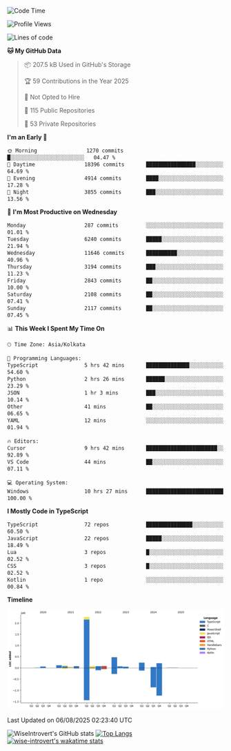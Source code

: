 <!--START_SECTION:waka-->
![Code Time](http://img.shields.io/badge/Code%20Time-2%2C427%20hrs%209%20mins-blue)

![Profile Views](http://img.shields.io/badge/Profile%20Views-0-blue)

![Lines of code](https://img.shields.io/badge/From%20Hello%20World%20I%27ve%20Written-4.0%20million%20lines%20of%20code-blue)

**🐱 My GitHub Data** 

> 📦 207.5 kB Used in GitHub's Storage 
 > 
> 🏆 59 Contributions in the Year 2025
 > 
> 🚫 Not Opted to Hire
 > 
> 📜 115 Public Repositories 
 > 
> 🔑 53 Private Repositories 
 > 
**I'm an Early 🐤** 

```text
🌞 Morning                1270 commits        █░░░░░░░░░░░░░░░░░░░░░░░░   04.47 % 
🌆 Daytime                18396 commits       ████████████████░░░░░░░░░   64.69 % 
🌃 Evening                4914 commits        ████░░░░░░░░░░░░░░░░░░░░░   17.28 % 
🌙 Night                  3855 commits        ███░░░░░░░░░░░░░░░░░░░░░░   13.56 % 
```
📅 **I'm Most Productive on Wednesday** 

```text
Monday                   287 commits         ░░░░░░░░░░░░░░░░░░░░░░░░░   01.01 % 
Tuesday                  6240 commits        █████░░░░░░░░░░░░░░░░░░░░   21.94 % 
Wednesday                11646 commits       ██████████░░░░░░░░░░░░░░░   40.96 % 
Thursday                 3194 commits        ███░░░░░░░░░░░░░░░░░░░░░░   11.23 % 
Friday                   2843 commits        ██░░░░░░░░░░░░░░░░░░░░░░░   10.00 % 
Saturday                 2108 commits        ██░░░░░░░░░░░░░░░░░░░░░░░   07.41 % 
Sunday                   2117 commits        ██░░░░░░░░░░░░░░░░░░░░░░░   07.45 % 
```


📊 **This Week I Spent My Time On** 

```text
🕑︎ Time Zone: Asia/Kolkata

💬 Programming Languages: 
TypeScript               5 hrs 42 mins       ██████████████░░░░░░░░░░░   54.60 % 
Python                   2 hrs 26 mins       ██████░░░░░░░░░░░░░░░░░░░   23.29 % 
JSON                     1 hr 3 mins         ███░░░░░░░░░░░░░░░░░░░░░░   10.14 % 
Other                    41 mins             ██░░░░░░░░░░░░░░░░░░░░░░░   06.65 % 
YAML                     12 mins             ░░░░░░░░░░░░░░░░░░░░░░░░░   01.94 % 

🔥 Editors: 
Cursor                   9 hrs 42 mins       ███████████████████████░░   92.89 % 
VS Code                  44 mins             ██░░░░░░░░░░░░░░░░░░░░░░░   07.11 % 

💻 Operating System: 
Windows                  10 hrs 27 mins      █████████████████████████   100.00 % 
```

**I Mostly Code in TypeScript** 

```text
TypeScript               72 repos            ███████████████░░░░░░░░░░   60.50 % 
JavaScript               22 repos            █████░░░░░░░░░░░░░░░░░░░░   18.49 % 
Lua                      3 repos             █░░░░░░░░░░░░░░░░░░░░░░░░   02.52 % 
CSS                      3 repos             █░░░░░░░░░░░░░░░░░░░░░░░░   02.52 % 
Kotlin                   1 repo              ░░░░░░░░░░░░░░░░░░░░░░░░░   00.84 % 
```



**Timeline**

![Lines of Code chart](https://raw.githubusercontent.com/wise-introvert/wise-introvert/master/assets/bar_graph.png)


 Last Updated on 06/08/2025 02:23:40 UTC
<!--END_SECTION:waka-->

![WiseIntrovert's GitHub stats](https://github-readme-stats.vercel.app/api?username=wise-introvert&count_private=true&show_icons=true)
[![Top Langs](https://github-readme-stats.vercel.app/api/top-langs/?username=wise-introvert&langs_count=10)](https://github.com/anuraghazra/github-readme-stats)
[![wise-introvert's wakatime stats](https://github-readme-stats.vercel.app/api/wakatime?username=wiseintrovert)](https://github.com/anuraghazra/github-readme-stats)
